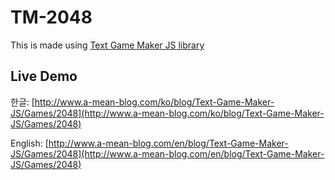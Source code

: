 TM-2048
=====

This is made using [Text Game Maker JS library](https://github.com/a-mean-blogger/text-game-maker-js)

## Live Demo

한글: [http://www.a-mean-blog.com/ko/blog/Text-Game-Maker-JS/Games/2048](http://www.a-mean-blog.com/ko/blog/Text-Game-Maker-JS/Games/2048)

English: [http://www.a-mean-blog.com/en/blog/Text-Game-Maker-JS/Games/2048](http://www.a-mean-blog.com/en/blog/Text-Game-Maker-JS/Games/2048)
